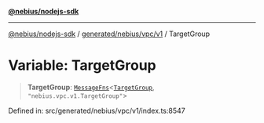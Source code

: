 [**@nebius/nodejs-sdk**](../../../../../README.md)

***

[@nebius/nodejs-sdk](../../../../../README.md) / [generated/nebius/vpc/v1](../README.md) / TargetGroup

# Variable: TargetGroup

> **TargetGroup**: [`MessageFns`](../../../../../runtime/protos/core/interfaces/MessageFns.md)\<[`TargetGroup`](../interfaces/TargetGroup.md), `"nebius.vpc.v1.TargetGroup"`\>

Defined in: src/generated/nebius/vpc/v1/index.ts:8547
